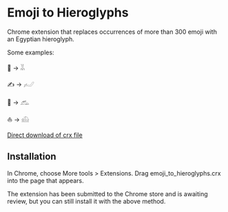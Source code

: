Emoji to Hieroglyphs
=============

Chrome extension that replaces occurrences of more than 300 emoji with an Egyptian hieroglyph.

Some examples: 

🤸 → 𓀡

✍ → 𓃈

🐇 → 𓃹

⛵ → 𓊝

[Direct download of crx file](https://github.com/etiennefd/emoji-to-hieroglyphs/blob/master/emoji_to_hieroglyphs.crx?raw=true)

Installation
------------

In Chrome, choose More tools > Extensions. Drag emoji_to_hieroglyphs.crx into the page that appears.

The extension has been submitted to the Chrome store and is awaiting review, but you can still install it with the above method.
